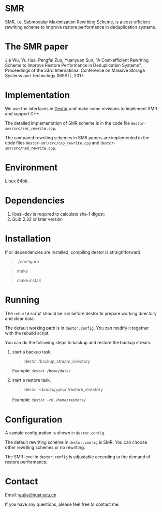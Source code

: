 # SMR

SMR, i.e, Submodular Maximization Rewriting Scheme, is a cost-efficient rewriting scheme to improve restore performance in deduplication systems.

# The SMR paper

Jie Wu, Yu Hua, Pengfei Zuo, Yuanyuan Sun, "A Cost-efficient Rewriting Scheme to Improve Restore Performance in Deduplication Systems", Proceedings of the 33rd International Conference on Massive Storage Systems and Technology (MSST), 2017.

# Implementation

We use the interfaces in [Destor](https://github.com/fomy/destor) and make some revisions to implement SMR and support C++. 

The detailed implementation of SMR scheme is in the code file `destor-smr/src/smr_rewrite.cpp`.

The compared rewriting schemes in SMR papers are implemented in the code files `destor-smr/src/cap_rewrite.cpp` and `destor-smr/src/ned_rewrite.cpp`.

# Environment

Linux 64bit.

# Dependencies

1. libssl-dev is required to calculate sha-1 digest;
2. GLib 2.32 or later version

# Installation

If all dependencies are installed, compiling destor is straightforward:

> ./configure

> make

> make install

# Running

The `rebuild` script should be run before destor to prepare working directory and clear data.

The default working path is in `destor.config`. You can modify it together with the rebuild script. 

You can do the following steps to backup and restore the backup stream.

1. start a backup task,

   > destor /backup_stream_directory

   Example: `destor /home/data/`

2. start a restore task,

   > destor -r$backup_job_id$ /restore_direstory

   Example: `destor -r0 /home/restore/ `

# Configuration

A sample configuration is shown in `destor.config`.

The default rewriting scheme in `destor.config` is SMR. You can choose other rewriting schemes or no rewriting. 

The SMR level in `destor.config` is adjustable according to the demand of restore performance. 
# Contact

Email: wujie@hust.edu.cn

If you have any questions, please feel free to contact me.
